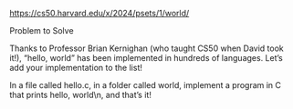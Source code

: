 https://cs50.harvard.edu/x/2024/psets/1/world/

Problem to Solve

Thanks to Professor Brian Kernighan (who taught CS50 when David took it!), “hello, world” has been implemented in hundreds of languages. Let’s add your implementation to the list!

In a file called hello.c, in a folder called world, implement a program in C that prints hello, world\n, and that’s it!
